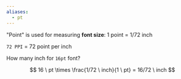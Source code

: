 ```yaml
---
aliases: 
  - pt
---
```


"Point" is used for measuring **font size**: 1 point = 1/72 inch

`72 PPI` = 72 point per inch

How many inch for `16pt` font?

$$
16 \ pt \times \frac{1/72 \ inch}{1 \ pt} = 16/72 \ inch
$$